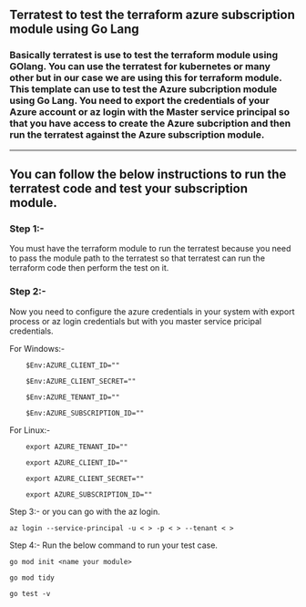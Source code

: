 ## Terratest to test the terraform azure subscription module using Go Lang

### Basically terratest is use to test the terraform module using GOlang. You can use the terratest for kubernetes or many other but in our case we are using this for terraform module. This template can use to test the Azure subcription module using Go Lang. You need to export the credentials of your Azure account or az login with the Master service principal so that you have access to create the Azure subcription and then run the terratest against the Azure subscription module.

---
## You can follow the below instructions to run the terratest code and test your subscription module.

### Step 1:- 
You must have the terraform module to run the terratest because you need to pass the module path to the terratest so that terratest can run the terraform code then perform the test on it.

### Step 2:- 
Now you need to configure the azure credentials in your system with export process or az login credentials but with you master service pricipal credentials.

For Windows:-
 

        $Env:AZURE_CLIENT_ID=""

        $Env:AZURE_CLIENT_SECRET=""

        $Env:AZURE_TENANT_ID=""

        $Env:AZURE_SUBSCRIPTION_ID=""

For Linux:- 

        export AZURE_TENANT_ID=""

        export AZURE_CLIENT_ID=""

        export AZURE_CLIENT_SECRET=""

        export AZURE_SUBSCRIPTION_ID=""

Step 3:- or you can go with the az login.

    az login --service-principal -u < > -p < > --tenant < >

Step 4:-  Run the below command to run your test case.

    go mod init <name your module>

    go mod tidy

    go test -v  

